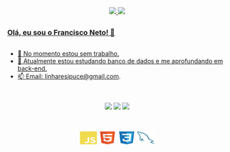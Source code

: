 

<div align="center">
  <a href="https://github.com/Fconeto">
  <img height="165em"  src="https://github-readme-stats.vercel.app/api?username=Fconeto&show_icons=true&theme=dracula&include_all_commits=true&count_private=true" style="max-width:100%"/>
  <img height="165em"  src="https://github-readme-stats.vercel.app/api/top-langs/?username=Fconeto&layout=compact&langs_count=7&theme=dracula" style="max-width:100%"/>
</div>
  
##
  
  ### Olá, eu sou o Francisco Neto! 👋 

##

- 🔭 No momento estou sem trabalho.
- 🌱 Atualmente estou estudando banco de dados e me aprofundando em back-end.
- 📫 Email: linharesipuce@gmail.com.
  
##

<div align="center"> <br>
  <a href = "mailto:linharesipuce@gmail.com"><img src="https://img.shields.io/badge/-Gmail-%23333?style=for-the-badge&logo=gmail&logoColor=white" target="_blank"></a>
  <a href="https://www.instagram.com/fco_linharess/" target="_blank"><img src="https://img.shields.io/badge/-Instagram-%23E4405F?style=for-the-badge&logo=instagram&logoColor=white" target="_blank"></a>
  <a href="https://www.linkedin.com/in/francisco-linhares-76344b210/" target="_blank"><img src="https://img.shields.io/badge/-LinkedIn-%230077B5?style=for-the-badge&logo=linkedin&logoColor=white" target="_blank"></a> 
</div>

##
  
<div align="center" style="display: inline_block"><br>
  <img align="center" alt="Neto-Js" height="30" width="40" src="https://raw.githubusercontent.com/devicons/devicon/master/icons/javascript/javascript-plain.svg">
  <img align="center" alt="Neto-HTML" height="30" width="40" src="https://raw.githubusercontent.com/devicons/devicon/master/icons/html5/html5-original.svg">
  <img align="center" alt="Neto-CSS" height="30" width="40" src="https://raw.githubusercontent.com/devicons/devicon/master/icons/css3/css3-original.svg">
  <img align="center" alt="Neto-Mysql" height="30" width="40" src="https://raw.githubusercontent.com/devicons/devicon/master/icons/mysql/mysql-original.svg">
</div>
